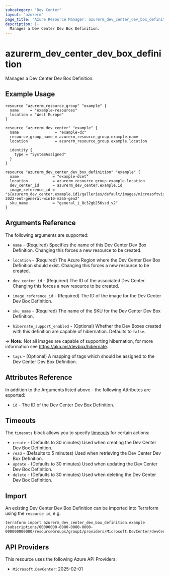 ```yaml
---
subcategory: "Dev Center"
layout: "azurerm"
page_title: "Azure Resource Manager: azurerm_dev_center_dev_box_definition"
description: |-
  Manages a Dev Center Dev Box Definition.
---
```


# azurerm_dev_center_dev_box_definition

Manages a Dev Center Dev Box Definition.

## Example Usage

```hcl
resource "azurerm_resource_group" "example" {
  name     = "example-resources"
  location = "West Europe"
}

resource "azurerm_dev_center" "example" {
  name                = "example-dc"
  resource_group_name = azurerm_resource_group.example.name
  location            = azurerm_resource_group.example.location

  identity {
    type = "SystemAssigned"
  }
}

resource "azurerm_dev_center_dev_box_definition" "example" {
  name               = "example-dcet"
  location           = azurerm_resource_group.example.location
  dev_center_id      = azurerm_dev_center.example.id
  image_reference_id = "${azurerm_dev_center.example.id}/galleries/default/images/microsoftvisualstudio_visualstudioplustools_vs-2022-ent-general-win10-m365-gen2"
  sku_name           = "general_i_8c32gb256ssd_v2"
}
```

## Arguments Reference

The following arguments are supported:

* `name` - (Required) Specifies the name of this Dev Center Dev Box Definition. Changing this forces a new resource to be created.

* `location` - (Required) The Azure Region where the Dev Center Dev Box Definition should exist. Changing this forces a new resource to be created.

* `dev_center_id` - (Required) The ID of the associated Dev Center. Changing this forces a new resource to be created.

* `image_reference_id` - (Required) The ID of the image for the Dev Center Dev Box Definition.

* `sku_name` - (Required) The name of the SKU for the Dev Center Dev Box Definition.

* `hibernate_support_enabled` - (Optional) Whether the Dev Boxes created with this definition are capable of hibernation. Defaults to `false`.

-> **Note:** Not all images are capable of supporting hibernation, for more information see https://aka.ms/devbox/hibernate.

* `tags` - (Optional) A mapping of tags which should be assigned to the Dev Center Dev Box Definition.

## Attributes Reference

In addition to the Arguments listed above - the following Attributes are exported:

* `id` - The ID of the Dev Center Dev Box Definition.

## Timeouts

The `timeouts` block allows you to specify [timeouts](https://www.terraform.io/docs/configuration/resources.html#timeouts) for certain actions:

* `create` - (Defaults to 30 minutes) Used when creating the Dev Center Dev Box Definition.
* `read` - (Defaults to 5 minutes) Used when retrieving the Dev Center Dev Box Definition.
* `update` - (Defaults to 30 minutes) Used when updating the Dev Center Dev Box Definition.
* `delete` - (Defaults to 30 minutes) Used when deleting the Dev Center Dev Box Definition.

## Import

An existing Dev Center Dev Box Definition can be imported into Terraform using the `resource id`, e.g.

```shell
terraform import azurerm_dev_center_dev_box_definition.example /subscriptions/00000000-0000-0000-0000-000000000000/resourceGroups/group1/providers/Microsoft.DevCenter/devCenters/dc1/devBoxDefinitions/et1
```

## API Providers
<!-- This section is generated, changes will be overwritten -->
This resource uses the following Azure API Providers:

* `Microsoft.DevCenter`: 2025-02-01
